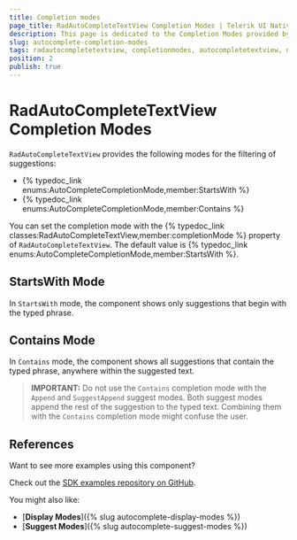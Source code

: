 ```yaml
---
title: Completion modes
page_title: RadAutoCompleteTextView Completion Modes | Telerik UI NativeScript
description: This page is dedicated to the Completion Modes provided by the RadAutoCompleteTextView control.
slug: autocomplete-completion-modes
tags: radautocompletetextview, completionmodes, autocompletetextview, nativescript, professional, ui
position: 2
publish: true
---
```


# RadAutoCompleteTextView Completion Modes

`RadAutoCompleteTextView` provides the following modes for the filtering of suggestions: 

* {% typedoc_link enums:AutoCompleteCompletionMode,member:StartsWith %}
* {% typedoc_link enums:AutoCompleteCompletionMode,member:Contains %}

You can set the completion mode with the {% typedoc_link classes:RadAutoCompleteTextView,member:completionMode %} property of `RadAutoCompleteTextView`. The default value is {% typedoc_link enums:AutoCompleteCompletionMode,member:StartsWith %}.

<snippet id='autocomplete-completion-mode'/>

## StartsWith Mode

In `StartsWith` mode, the component shows only suggestions that begin with the typed phrase.

## Contains Mode

In `Contains` mode, the component shows all suggestions that contain the typed phrase, anywhere within the suggested text.

> **IMPORTANT:** Do not use the `Contains` completion mode with the `Append` and `SuggestAppend` suggest modes. 
 Both suggest modes append the rest of the suggestion to the typed text. Combining them with the `Contains` completion mode might confuse the user. 

## References

Want to see more examples using this component?

Check out the [SDK examples repository on GitHub](https://github.com/telerik/nativescript-ui-samples/tree/master/autocomplete/app/examples/).

You might also like:

* [**Display Modes**]({% slug autocomplete-display-modes %})
* [**Suggest Modes**]({% slug autocomplete-suggest-modes %})